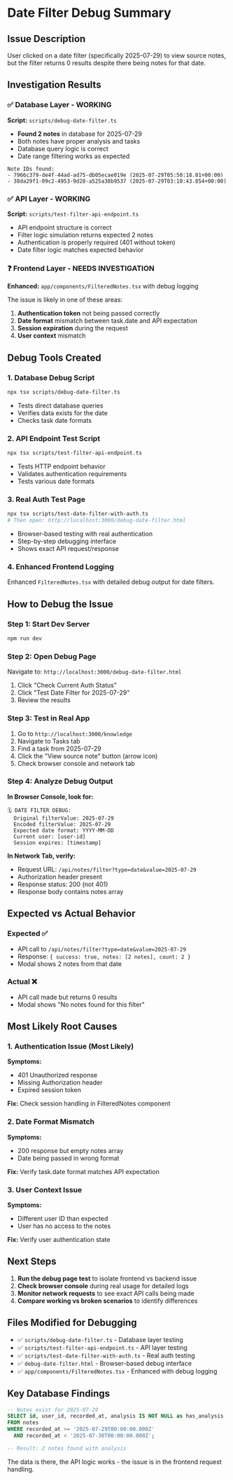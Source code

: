 # Date Filter Debug Summary

## Issue Description
User clicked on a date filter (specifically 2025-07-29) to view source notes, but the filter returns 0 results despite there being notes for that date.

## Investigation Results

### ✅ Database Layer - WORKING
**Script:** `scripts/debug-date-filter.ts`

- **Found 2 notes** in database for 2025-07-29
- Both notes have proper analysis and tasks
- Database query logic is correct
- Date range filtering works as expected

```
Note IDs found:
- 7966c379-de4f-44ad-ad75-db05ecae019e (2025-07-29T05:50:18.01+00:00)
- 38da29f1-09c2-4953-9d28-a525a38b9537 (2025-07-29T03:10:43.854+00:00)
```

### ✅ API Layer - WORKING
**Script:** `scripts/test-filter-api-endpoint.ts`

- API endpoint structure is correct
- Filter logic simulation returns expected 2 notes
- Authentication is properly required (401 without token)
- Date filter logic matches expected behavior

### ❓ Frontend Layer - NEEDS INVESTIGATION
**Enhanced:** `app/components/FilteredNotes.tsx` with debug logging

The issue is likely in one of these areas:
1. **Authentication token** not being passed correctly
2. **Date format** mismatch between task.date and API expectation
3. **Session expiration** during the request
4. **User context** mismatch

## Debug Tools Created

### 1. Database Debug Script
```bash
npx tsx scripts/debug-date-filter.ts
```
- Tests direct database queries
- Verifies data exists for the date
- Checks task date formats

### 2. API Endpoint Test Script  
```bash
npx tsx scripts/test-filter-api-endpoint.ts
```
- Tests HTTP endpoint behavior
- Validates authentication requirements
- Tests various date formats

### 3. Real Auth Test Page
```bash
npx tsx scripts/test-date-filter-with-auth.ts
# Then open: http://localhost:3000/debug-date-filter.html
```
- Browser-based testing with real authentication
- Step-by-step debugging interface
- Shows exact API request/response

### 4. Enhanced Frontend Logging
Enhanced `FilteredNotes.tsx` with detailed debug output for date filters.

## How to Debug the Issue

### Step 1: Start Dev Server
```bash
npm run dev
```

### Step 2: Open Debug Page
Navigate to: `http://localhost:3000/debug-date-filter.html`

1. Click "Check Current Auth Status"
2. Click "Test Date Filter for 2025-07-29"
3. Review the results

### Step 3: Test in Real App
1. Go to `http://localhost:3000/knowledge`
2. Navigate to Tasks tab
3. Find a task from 2025-07-29
4. Click the "View source note" button (arrow icon)
5. Check browser console and network tab

### Step 4: Analyze Debug Output

**In Browser Console, look for:**
```
🗓️ DATE FILTER DEBUG:
  Original filterValue: 2025-07-29
  Encoded filterValue: 2025-07-29
  Expected date format: YYYY-MM-DD
  Current user: [user-id]
  Session expires: [timestamp]
```

**In Network Tab, verify:**
- Request URL: `/api/notes/filter?type=date&value=2025-07-29`
- Authorization header present
- Response status: 200 (not 401)
- Response body contains notes array

## Expected vs Actual Behavior

### Expected ✅
- API call to `/api/notes/filter?type=date&value=2025-07-29`
- Response: `{ success: true, notes: [2 notes], count: 2 }`
- Modal shows 2 notes from that date

### Actual ❌  
- API call made but returns 0 results
- Modal shows "No notes found for this filter"

## Most Likely Root Causes

### 1. Authentication Issue (Most Likely)
**Symptoms:**
- 401 Unauthorized response
- Missing Authorization header
- Expired session token

**Fix:** Check session handling in FilteredNotes component

### 2. Date Format Mismatch
**Symptoms:**
- 200 response but empty notes array
- Date being passed in wrong format

**Fix:** Verify task.date format matches API expectation

### 3. User Context Issue
**Symptoms:**
- Different user ID than expected
- User has no access to the notes

**Fix:** Verify user authentication state

## Next Steps

1. **Run the debug page test** to isolate frontend vs backend issue
2. **Check browser console** during real usage for detailed logs
3. **Monitor network requests** to see exact API calls being made
4. **Compare working vs broken scenarios** to identify differences

## Files Modified for Debugging

- ✅ `scripts/debug-date-filter.ts` - Database layer testing
- ✅ `scripts/test-filter-api-endpoint.ts` - API layer testing  
- ✅ `scripts/test-date-filter-with-auth.ts` - Real auth testing
- ✅ `debug-date-filter.html` - Browser-based debug interface
- ✅ `app/components/FilteredNotes.tsx` - Enhanced with debug logging

## Key Database Findings

```sql
-- Notes exist for 2025-07-29
SELECT id, user_id, recorded_at, analysis IS NOT NULL as has_analysis 
FROM notes 
WHERE recorded_at >= '2025-07-29T00:00:00.000Z' 
  AND recorded_at < '2025-07-30T00:00:00.000Z';

-- Result: 2 notes found with analysis
```

The data is there, the API logic works - the issue is in the frontend request handling.